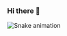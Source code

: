 ### Hi there 👋

  ![Snake animation](https://github.com/victorcmmartins/victorcmmartins/blob/output/github-contribution-grid-snake.svg)
 
